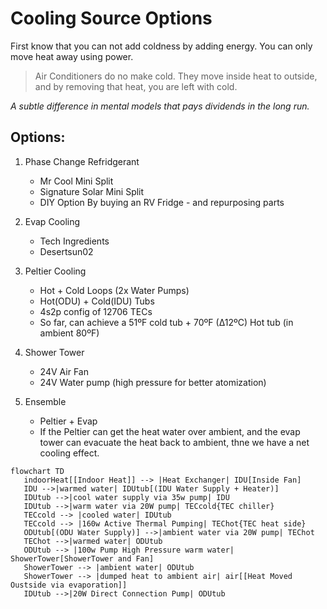 Cooling Source Options
===============

First know that you can not add coldness by adding energy.
You can only move heat away using power.

> Air Conditioners do no make cold. They move inside heat to outside, and by removing that heat, you are left with cold.

_A subtle difference in mental models that pays dividends in the long run._

## Options:

1. Phase Change Refridgerant
   - Mr Cool Mini Split
   - Signature Solar Mini Split
   - DIY Option By buying an RV Fridge - and repurposing parts

1. Evap Cooling
   - Tech Ingredients
   - Desertsun02

1. Peltier Cooling
   - Hot + Cold Loops (2x Water Pumps)
   - Hot(ODU) + Cold(IDU) Tubs
   - 4s2p config of 12706 TECs
   - So far, can achieve a 51ºF cold tub + 70ºF (∆12ºC) Hot tub (in ambient 80ºF)

1. Shower Tower
   - 24V Air Fan
   - 24V Water pump (high pressure for better atomization)

1. Ensemble
   - Peltier + Evap
   - If the Peltier can get the heat water over ambient, and the evap tower can evacuate the heat back to ambient, thne we have a net cooling effect.

```mermaid
flowchart TD
   indoorHeat[[Indoor Heat]] --> |Heat Exchanger| IDU[Inside Fan]
   IDU -->|warmed water| IDUtub[(IDU Water Supply + Heater)]
   IDUtub -->|cool water supply via 35w pump| IDU
   IDUtub -->|warm water via 20W pump| TECcold{TEC chiller}
   TECcold --> |cooled water| IDUtub
   TECcold --> |160w Active Thermal Pumping| TEChot{TEC heat side}
   ODUtub[(ODU Water Supply)] -->|ambient water via 20W pump| TEChot
   TEChot -->|warmed water| ODUtub
   ODUtub --> |100w Pump High Pressure warm water| ShowerTower[ShowerTower and Fan]
   ShowerTower --> |ambient water| ODUtub
   ShowerTower --> |dumped heat to ambient air| air[[Heat Moved Oustside via evaporation]]
   IDUtub -->|20W Direct Connection Pump| ODUtub
```